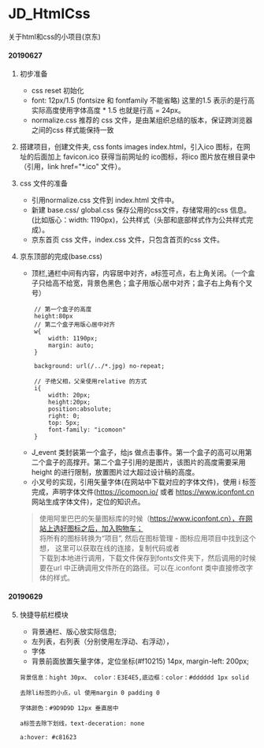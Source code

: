 # JD_HtmlCss
关于html和css的小项目(京东)

#### 20190627
1. 初步准备
    - css reset 初始化
    - font: 12px/1.5 (fontsize 和 fontfamily 不能省略) 这里的1.5 表示的是行高 实际高度使用字体高度 * 1.5 也就是行高 = 24px。
    - normalize.css 推荐的 css 文件，是由某组织总结的版本，保证跨浏览器之间的css 样式能保持一致

2. 搭建项目，创建文件夹, css fonts images index.html，引入ico 图标，在网址的后面加上 favicon.ico 获得当前网址的 ico图标，将ico 图片放在根目录中（引用，link href="*.ico" 文件）。
3. css 文件的准备
    - 引用normalize.css 文件到 index.html 文件中。
    - 新建 base.css/ global.css 保存公用的css文件，存储常用的css 信息。(比如版心：width: 1190px)，公共样式（头部和底部样式作为公共样式完成）。
    - 京东首页 css 文件，index.css 文件，只包含首页的css 文件。
4. 京东顶部的完成(base.css)
    - 顶栏,通栏中间有内容，内容居中对齐，a标签可点，右上角关闭。（一个盒子只给高不给宽，背景色黑色；盒子用版心居中对齐；盒子右上角有个叉号）
    ```
        // 第一个盒子的高度
        height:80px
        // 第二个盒子用版心居中对齐
        w{
            width: 1190px;
            margin: auto;
        }
        
        background: url(/../*.jpg) no-repeat;

        // 子绝父相，父亲使用relative 的方式
        i{
            width: 20px;
            height:20px;
            position:absolute;
            right: 0;
            top: 5px;
            font-family: "icomoon"
        }
    ```
    - J_event 类封装第一个盒子，给js 做点击事件。第一个盒子的高可以用第二个盒子的高撑开。第二个盒子引用的是图片，该图片的高度需要采用height 的进行限制，放置图片过大超过设计稿的高度。
    - 小叉号的实现，引用矢量字体(在网站中下载对应的字体文件)，使用 i 标签完成，声明字体文件(https://icomoon.io/ 或者 https://www.iconfont.cn 网站生成字体文件)，定位的知识点。
    >使用阿里巴巴的矢量图标库的时候（https://www.iconfont.cn），在网站上选好图标之后，加入购物车；  
    >将所有的图标转换为“项目”, 然后在图标管理 - 图标应用项目中找到这个想， 这里可以获取在线的连接，复制代码或者  
    > 下载到本地进行调用，下载文件保存到fonts文件夹下，然后调用的时候要在url 中正确调用文件所在的路径。可以在.iconfont 类中直接修改字体的样式。
#### 20190629  
5. 快捷导航栏模块
    - 背景通栏、版心放实际信息;
    - 左列表，右列表（分别使用左浮动、右浮动），
    - 字体
    - 背景前面放置矢量字体，定位坐标(#f10215) 14px, margin-left: 200px;
    
    ```
    背景信息：hight 30px、 color：E3E4E5,底边框：color：#dddddd 1px solid

    去除li标签的小点，ul 使用margin 0 padding 0
    
    字体颜色：#9D9D9D 12px 垂直居中

    a标签去除下划线，text-deceration: none

    a:hover: #c81623

    ```
